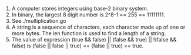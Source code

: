 1. A computer stores integers using base-2 binary system.
2. In binary, the largest 8 digit number is 2^8-1 == 255 == 11111111.
3. See ./multiplication.go
4. A string is a sequence of characters, each character made up of one or more bytes. The len function is used to find a length of a string.
5. The value of expression (true && false) || (false && true) || !(false && false) is (false || false || true) == (false || true) == true.
